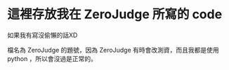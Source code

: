 
# 這裡存放我在 ZeroJudge 所寫的 code
如果我有寫沒偷懶的話XD

檔名為 ZeroJudge 的題號，因為 ZeroJudge 有時會改測資，而且我都是使用 python ，所以會沒過是正常的。